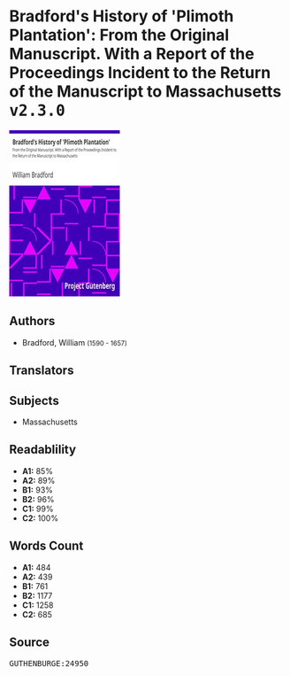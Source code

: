 # Bradford's History of 'Plimoth Plantation': From the Original Manuscript. With a Report of the Proceedings Incident to the Return of the Manuscript to Massachusetts <kbd>v2.3.0</kbd>

![](./cover.medium.jpg "")

## Authors


 - Bradford, William <small>(1590 - 1657)</small>

## Translators



## Subjects


 - Massachusetts

## Readablility


 - **A1:** 85%
 - **A2:** 89%
 - **B1:** 93%
 - **B2:** 96%
 - **C1:** 99%
 - **C2:** 100%

## Words Count


 - **A1:** 484
 - **A2:** 439
 - **B1:** 761
 - **B2:** 1177
 - **C1:** 1258
 - **C2:** 685

## Source


<kbd>GUTHENBURGE:24950</kbd>
